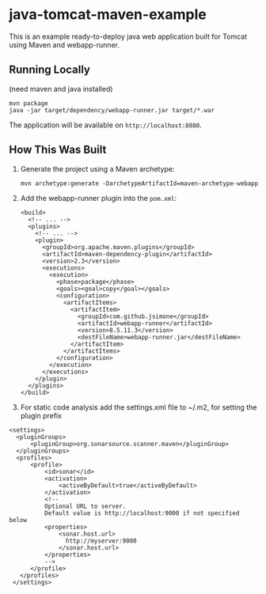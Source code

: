 # java-tomcat-maven-example

This is an example ready-to-deploy java web application built for Tomcat using Maven and webapp-runner.

## Running Locally

(need maven and java installed)

```
mvn package
java -jar target/dependency/webapp-runner.jar target/*.war
```

The application will be available on `http://localhost:8080`.

## How This Was Built

1. Generate the project using a Maven archetype:

   ```
   mvn archetype:generate -DarchetypeArtifactId=maven-archetype-webapp
   ```

2. Add the webapp-runner plugin into the `pom.xml`:

   ```
   <build>
     <!-- ... -->
     <plugins>
       <!-- ... -->
       <plugin>
         <groupId>org.apache.maven.plugins</groupId>
         <artifactId>maven-dependency-plugin</artifactId>
         <version>2.3</version>
         <executions>
           <execution>
             <phase>package</phase>
             <goals><goal>copy</goal></goals>
             <configuration>
               <artifactItems>
                 <artifactItem>
                   <groupId>com.github.jsimone</groupId>
                   <artifactId>webapp-runner</artifactId>
                   <version>8.5.11.3</version>
                   <destFileName>webapp-runner.jar</destFileName>
                 </artifactItem>
               </artifactItems>
             </configuration>
           </execution>
         </executions>
       </plugin>
     </plugins>
   </build>
   ```
   
3. For static code analysis add the settings.xml file to ~/.m2, for setting the plugin prefix
  ```
  <settings>
    <pluginGroups>
    	<pluginGroup>org.sonarsource.scanner.maven</pluginGroup>
    </pluginGroups>
	<profiles>
        <profile>
            <id>sonar</id>
            <activation>
                <activeByDefault>true</activeByDefault>
            </activation>
            <!-- 
            Optional URL to server. 
            Default value is http://localhost:9000 if not specified below            
            <properties>                
                <sonar.host.url>
                  http://myserver:9000
                </sonar.host.url>
            </properties>
            -->
        </profile>
     </profiles>
   </settings>
   ```
